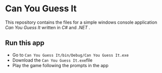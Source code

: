 # Can You Guess It

This repository contains the files for a simple windows console application _Can You Guess It_ written in *C#* and *.NET* .

## Run this app

- Go to `Can You Guess It/bin/Debug/Can You Guess It.exe` 
- Download the `Can You Guess It.exe`file
- Play the game following the prompts in the app
